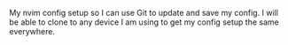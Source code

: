 My nvim config setup so I can use Git to update and save my config. I will be able to clone to any device I am using to get my config setup the same everywhere.
